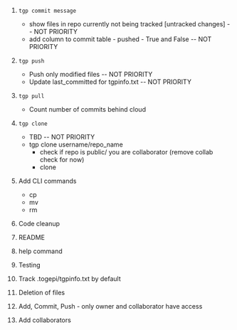 1. `tgp commit message`
    * show files in repo currently not being tracked [untracked changes] -- NOT PRIORITY
    * add column to commit table - pushed - True and False -- NOT PRIORITY

2. `tgp push`
    * Push only modified files -- NOT PRIORITY
    * Update last_committed for tgpinfo.txt -- NOT PRIORITY

3. `tgp pull`
    * Count number of commits behind cloud

4. `tgp clone`
    * TBD -- NOT PRIORITY
    * tgp clone username/repo_name
        * check if repo is public/ you are collaborator (remove collab check for now)
        * clone


4. Add CLI commands
    * cp
    * mv
    * rm

5. Code cleanup

6. README

7. help command

8. Testing

9. Track .togepi/tgpinfo.txt by default

9. Deletion of files

10. Add, Commit, Push - only owner and collaborator have access

11. Add collaborators